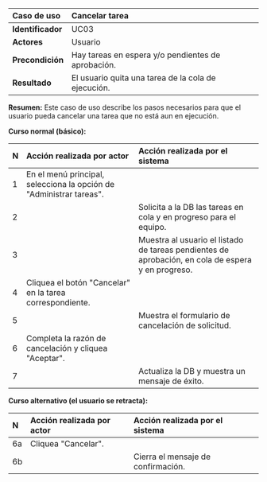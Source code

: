 | **Caso de uso**      | **Cancelar tarea** |
| :---        | :---        |
| **Identificador**      | UC03 |
| **Actores**      | Usuario |
| **Precondición**   | Hay tareas en espera y/o pendientes de aprobación. |
| **Resultado**   | El usuario quita una tarea de la cola de ejecución. |

**Resumen:**
Este caso de uso describe los pasos necesarios para que el usuario pueda cancelar una tarea que no está aun en ejecución.

**Curso normal (básico):**

| **N**      | **Acción realizada por actor** | **Acción realizada por el sistema** |
| :---        | :---        | :---        |
| 1      | En el menú principal, selecciona la opción de "Administrar tareas". |  |
| 2      |  | Solicita a la DB las tareas en cola y en progreso para el equipo. |
| 3      |  | Muestra al usuario el listado de tareas pendientes de aprobación, en cola de espera y en progreso. |
| 4      | Cliquea el botón "Cancelar" en la tarea correspondiente. |  |
| 5      |  | Muestra el formulario de cancelación de solicitud. |
| 6      | Completa la razón de cancelación y cliquea "Aceptar". |  |
| 7      |  | Actualiza la DB y muestra un mensaje de éxito. |

**Curso alternativo (el usuario se retracta):**

| **N**      | **Acción realizada por actor** | **Acción realizada por el sistema** |
| :---        | :---        | :---        |
| 6a      | Cliquea "Cancelar". |  |
| 6b      |  | Cierra el mensaje de confirmación. |
